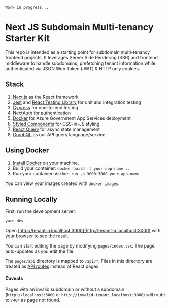 `Work in progress...`

# Next JS Subdomain Multi-tenancy Starter Kit

This repo is intended as a starting point for subdomain multi-tenancy frontend projects. It leverages Server Side Rendering (SSR) and frontend middleware to handle subdomains, prefetching tenant information while authenticated via JSON Web Token (JWT) & HTTP only cookies.

## Stack

1. [Next.js](https://nextjs.org/docs/getting-started) as the React framework
1. [Jest](https://jestjs.io/docs/tutorial-react) and [React Testing Library](https://testing-library.com/docs/react-testing-library/intro/) for unit and integration testing
1. [Cypress](https://docs.cypress.io/guides/getting-started/writing-your-first-test#Add-a-test-file) for end-to-end testing
1. [NextAuth](https://next-auth.js.org/configuration/providers/credentials) for authentication
1. [Docker](https://docs.docker.com/get-started/) for Azure Government App Services deployment
1. [Styled Components](https://styled-components.com/docs/basics) for CSS-in-JS styling
1. [React Query](https://react-query.tanstack.com/overview) for async state management
1. [GraphQL](https://graphql.org/learn/) as our API query language/service

## Using Docker

1. [Install Docker](https://docs.docker.com/get-docker/) on your machine.
1. Build your container: `docker build -t your-app-name .`.
1. Run your container: `docker run -p 3000:3000 your-app-name`.

You can view your images created with `docker images`.

## Running Locally

First, run the development server:

```bash
yarn dev
```

Open [http://tenant-a.localhost:3000](http://tenant-a.localhost:3000) with your browser to see the result.

You can start editing the page by modifying `pages/index.tsx`. The page auto-updates as you edit the file.

The `pages/api` directory is mapped to `/api/*`. Files in this directory are treated as [API routes](https://nextjs.org/docs/api-routes/introduction) instead of React pages.

#### Caveats

Pages with an invalid subdomain or without a subdomain (`http://localhost:3000` or `http://invalid-tenant.localhost:3000`) will route to `/404` as page not found.
